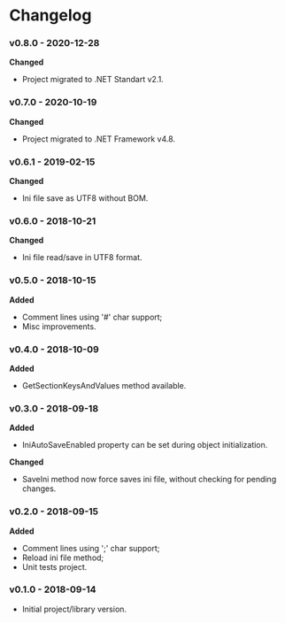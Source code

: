 # Changelog

### v0.8.0 - 2020-12-28

**Changed**

* Project migrated to .NET Standart v2.1.

### v0.7.0 - 2020-10-19

**Changed**

* Project migrated to .NET Framework v4.8.

### v0.6.1 - 2019-02-15

**Changed**

* Ini file save as UTF8 without BOM.

### v0.6.0 - 2018-10-21

**Changed**

* Ini file read/save in UTF8 format.

### v0.5.0 - 2018-10-15

**Added**

* Comment lines using '#' char support;
* Misc improvements.

### v0.4.0 - 2018-10-09

**Added**

* GetSectionKeysAndValues method available.

### v0.3.0 - 2018-09-18

**Added**

* IniAutoSaveEnabled property can be set during object initialization.

**Changed**

* SaveIni method now force saves ini file, without checking for pending changes.

### v0.2.0 - 2018-09-15

**Added**

* Comment lines using ';' char support;
* Reload ini file method;
* Unit tests project.

### v0.1.0 - 2018-09-14

* Initial project/library version.
